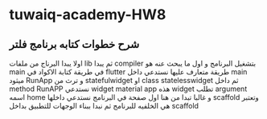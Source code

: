 # tuwaiq-academy-HW8

شرح خطوات كتابه برنامج فلتر
--

اولا يبدا البرناج من ملفات lib ثم يبدا compiler بتشغيل البرنامج و اول ما يبحث عنه هو main 
في طريقة كتابة الاكواد في flutter طريقة متعارف عليها نستدعي داخل main ميثود RunApp و ترث من  statefulwidget او class statelesswidget 
ثم داخل method RunAPP نستدعي widget material app هذه widget تطلب argument اسمه home و غالبا تبدا من هنا اول صفحة في البرنامج نستدعي داخلها scaffold وتعتبر هي الخلفيه للبرنامج ثم نبدا ببناء الوجهات للتطبيق بداخل scaffold
